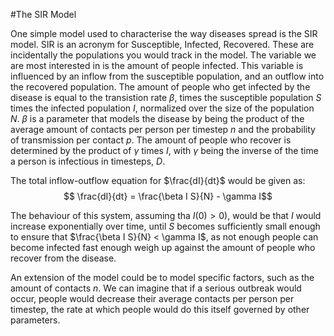 #The SIR Model

One simple model used to characterise the way diseases spread is the SIR model. SIR is an acronym for Susceptible, Infected, Recovered. These are incidentally the populations you would track in the model. The variable we are most interested in is the amount of people infected. This variable is influenced by an inflow from the susceptible population, and an outflow into the recovered population. The amount of people who get infected by the disease is equal to the transistion rate $\beta$, times the susceptible population $S$ times the infected population $I$, normalized over the size of the population $N$. $\beta$ is a parameter that models the disease by being the product of the average amount of contacts per person per timestep $n$ and the probability of transmission per contact $p$. The amount of people who recover is determined by the product of $\gamma$ times $I$, with $\gamma$ being the inverse of the time a person is infectious in timesteps, $D$.

The total inflow-outflow equation for $\frac{dI}{dt}$ would be given as:
$$ \frac{dI}{dt} = \frac{\beta I S}{N} - \gamma I$$

The behaviour of this system, assuming tha $I(0) > 0)$, would be that $I$ would increase exponentially over time, until $S$ becomes sufficiently small enough to ensure that $\frac{\beta I S}{N} < \gamma I$, as not enough people can become infected fast enough weigh up against the amount of people who recover from the disease.

An extension of the model could be to model specific factors, such as the amount of contacts $n$. We can imagine that if a serious outbreak would occur, people would decrease their average contacts per person per timestep, the rate at which people would do this itself governed by other parameters.

